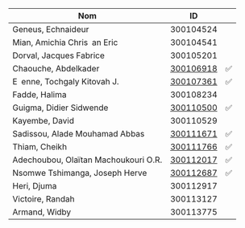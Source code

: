 

| Nom                                  | ID        |                    |
|--------------------------------------|-----------|--------------------|
| Geneus, Echnaideur                   | 300104524 |                    | 
| Mian, Amichia Chris an Eric          | 300104541 |                    |  
| Dorval, Jacques Fabrice              | 300105201 |                    |
| Chaouche, Abdelkader                 | [300106918](300106918) | :white_check_mark: |
| E enne, Tochgaly Kitovah J.          | [300107361](300107361) | :white_check_mark: |
| Fadde, Halima                        | 300108234 |       |
| Guigma, Didier Sidwende              | [300110500](300110500) | :white_check_mark: |
| Kayembe, David                       | 300110529 |       |
| Sadissou, Alade Mouhamad Abbas       | [300111671](300111671) | :white_check_mark: |
| Thiam, Cheikh                        | [300111766](300111766) | :white_check_mark: |
| Adechoubou, Olaïtan Machoukouri O.R. | [300112017](300112017) | :white_check_mark: |
| Nsomwe Tshimanga, Joseph Herve       | [300112687](300112687) | :white_check_mark: |
| Heri, Djuma                          | 300112917 |       |
| Victoire, Randah                     | 300113127 |       |
| Armand, Widby                        | 300113775 |       |
